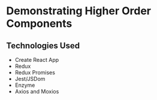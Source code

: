 # Demonstrating Higher Order Components

## Technologies Used

- Create React App
- Redux
- Redux Promises
- Jest/JSDom
- Enzyme
- Axios and Moxios